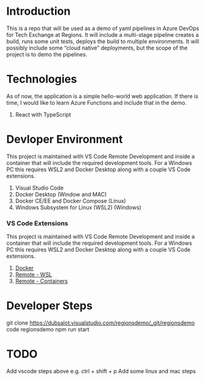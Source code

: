 # Introduction 
This is a repo that will be used as a demo of yaml pipelines in Azure DevOps for Tech Exchange at Regions. It will include a multi-stage pipeline creates a build, runs some unit tests, deploys the build to multiple environments. It will possibly include some “cloud native” deployments, but the scope of the project is to demo the pipelines. 

# Technologies 
As of now, the application is a simple hello-world web application. If there is time, I would like to learn Azure Functions and include that in the demo.
1.	React with TypeScript

# Devloper Environment
This project is maintained with VS Code Remote Development and inside a container that will include the required development tools. For a Windows PC this requires WSL2 and Docker Desktop along with a couple VS Code extensions.

1.	Visual Studio Code
1.	Docker Desktop (Window and MAC)
1.  Docker CE/EE and Docker Compose (Linux)
1.	Windows Subsystem for Linux  (WSL2)   (Windows)

### VS Code Extensions
This project is maintained with VS Code Remote Development and inside a container that will include the required development tools. For a Windows PC this requires WSL2 and Docker Desktop along with a couple VS Code extensions.
1. [Docker](https://marketplace.visualstudio.com/items?itemName=ms-azuretools.vscode-docker)
1. [Remote - WSL](https://marketplace.visualstudio.com/items?itemName=ms-vscode-remote.remote-wsl)
1. [Remote - Containers](https://marketplace.visualstudio.com/items?itemName=ms-vscode-remote.rem`ote-containers)


# Developer Steps
git clone https://dubsalot.visualstudio.com/regionsdemo/_git/regionsdemo
code regionsdemo
npm run start


# TODO 
Add vscode steps above e.g. ctrl + shift + p
Add some linux and mac steps
